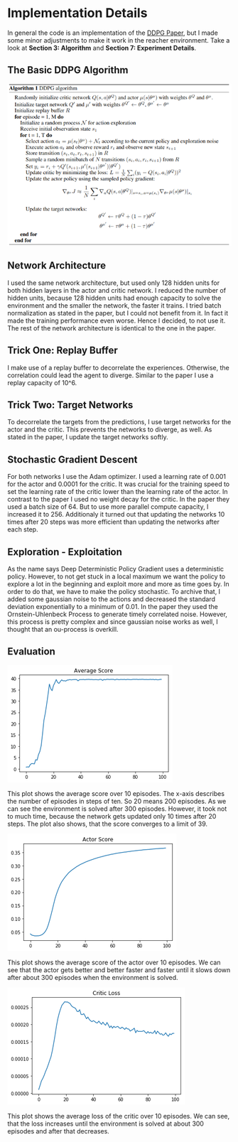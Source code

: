# Implementation Details
In general the code is an implementation of the [DDPG Paper](https://arxiv.org/pdf/1509.02971.pdf), but I made some minor adjustments to make it work in the reacher environment.
Take a look at **Section 3: Algorithm** and **Section 7: Experiment Details**.

## The Basic DDPG Algorithm
![DDPG Algorithm](ddpg-algorithm.png)

## Network Architecture
I used the same network architecture, but used only 128 hidden units for both hidden layers in the actor and critic network.
I reduced the number of hidden units, because 128 hidden units had enough capacity to solve the environment and the smaller the network, the faster it trains.
I tried batch normalization as stated in the paper, but I could not benefit from it. In fact it made the training performance even worse.
Hence I decided, to not use it.
The rest of the network architecture is identical to the one in the paper.

## Trick One: Replay Buffer
I make use of a replay buffer to decorrelate the experiences. Otherwise, the correlation could lead the agent to diverge.
Similar to the paper I use a replay capacity of 10^6.

## Trick Two: Target Networks
To decorrelate the targets from the predictions, I use target networks for the actor and the critic.
This prevents the networks to diverge, as well. As stated in the paper, I update the target networks softly.

## Stochastic Gradient Descent
For both networks I use the Adam optimizer. I used a learning rate of 0.001 for the actor and 0.0001 for the critic. It was crucial for the training speed to set the learning rate of the critic lower than the learning rate of the actor.  In contrast to the paper I used no weight decay for the critic.
In the paper they used a batch size of 64. But to use more parallel compute capacity, I increased it to 256.
Additionaly it turned out that updating the networks 10 times after 20 steps was more efficient than updating the networks after each step.

## Exploration - Exploitation
As the name says Deep Deterministic Policy Gradient uses a deterministic policy. However, to not get stuck in a local maximum we want the policy to explore a lot in the beginning and exploit more and more as time goes by.
In order to do that, we have to make the policy stochastic. To archive that, I added some gaussian noise to the actions and decreased the standard deviation exponentially to a minimum of 0.01.
In the paper they used the Ornstein-Uhlenbeck Process to generate timely correlated noise.
However, this process is pretty complex and since gaussian noise works as well, I thought that an ou-process is overkill.

## Evaluation

![Score](score_reacher.png)

This plot shows the average score over 10 episodes. The x-axis describes the number of episodes in steps of ten. So 20 means 200 episodes.
As we can see the environment is solved after 300 episodes. However, it took not to much time, because the network gets updated only 10 times after 20 steps.
The plot also shows, that the score converges to a limit of 39.

![Score-Actor](score_actor.png)

This plot shows the average score of the actor over 10 episodes.
We can see that the actor gets better and better faster and faster until it slows down after about 300 episodes when the environment is solved.

![Loss-Critic](loss_critic.png)

This plot shows the average loss of the critic over 10 episodes.
We can see, that the loss increases until the environment is solved at about 300 episodes and after that decreases.
